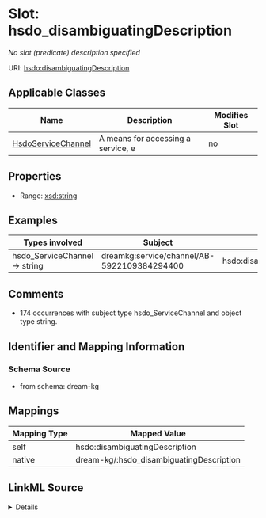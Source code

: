 

# Slot: hsdo_disambiguatingDescription


_No slot (predicate) description specified_





URI: [hsdo:disambiguatingDescription](hsdo:disambiguatingDescription)



<!-- no inheritance hierarchy -->





## Applicable Classes

| Name | Description | Modifies Slot |
| --- | --- | --- |
| [HsdoServiceChannel](../classes/HsdoServiceChannel.md) | A means for accessing a service, e |  no  |







## Properties

* Range: [xsd:string](xsd:string)






## Examples

| Types involved | Subject | Predicate | Object |
| --- | --- | --- | --- |
| hsdo_ServiceChannel → string | dreamkg:service/channel/AB-5922109384294400 | hsdo:disambiguatingDescription | Aunt Bertha |


## Comments

* 174 occurrences with subject type hsdo_ServiceChannel and object type string.

## Identifier and Mapping Information







### Schema Source


* from schema: dream-kg




## Mappings

| Mapping Type | Mapped Value |
| ---  | ---  |
| self | hsdo:disambiguatingDescription |
| native | dream-kg/:hsdo_disambiguatingDescription |




## LinkML Source

<details>
```yaml
name: hsdo_disambiguatingDescription
description: No slot (predicate) description specified
comments:
- 174 occurrences with subject type hsdo_ServiceChannel and object type string.
examples:
- description: hsdo_ServiceChannel → string
  object:
    example_object: Aunt Bertha
    example_predicate: hsdo:disambiguatingDescription
    example_subject: dreamkg:service/channel/AB-5922109384294400
from_schema: dream-kg
rank: 1000
slot_uri: hsdo:disambiguatingDescription
alias: hsdo_disambiguatingDescription
domain_of:
- hsdo_ServiceChannel
range: string

```
</details>